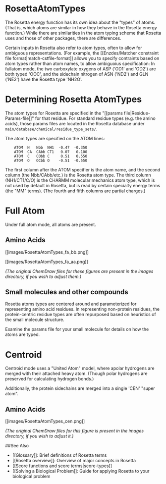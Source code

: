 RosettaAtomTypes
================

The Rosetta energy function has its own idea about the "types" of atoms. (That is, which atoms are similar in how they behave in the Rosetta energy function.) 
While there are similarities in the atom typing scheme that Rosetta uses and those of other packages, there are differences.

Certain inputs in Rosetta also refer to atom types, often to allow for ambiguous representations. 
(For example, the [[Enzdes/Matcher constraint file format|match-cstfile-format]] allows you to specify contraints based on atom types rather than atom names, to allow ambiguoius specification:
In fullatom mode, the two carboxylate oxygens of ASP ('OD1' and 'OD2') are both typed 'OOC', and the sidechain nitrogen of ASN ('ND2') and GLN ('NE2') have the Rosetta type 'NH2O'.

Determining Rosetta AtomTypes
=============================

The atom types for Rosetta are specified in the "[[params file|Residue-Params-file]]" for that residue. For standard residue types (e.g. the amino acids), those params files are located in the Rosetta database under `main/database/chemical/residue_type_sets/`. 

The atom types are specified on the ATOM lines:

        ATOM  N   Nbb  NH1  -0.47  -0.350
        ATOM  CA  CAbb CT1   0.07   0.100
        ATOM  C   CObb C     0.51   0.550
        ATOM  O   OCbb O    -0.51  -0.550

The first column after the ATOM specifier is the atom name, and the second column (the Nbb/CAbb/etc.) is the Rosetta atom type. The third column (NH1/CT1/C/O) is the CHARMM molecular mechanics atom type, which is not used by default in Rosetta, but is read by certain specialty energy terms (the "MM" terms). (The fourth and fifth columns are partial charges.) 

Full Atom
=========

Under full atom mode, all atoms are present.

Amino Acids
-----------

[[images/RosettaAtomTypes_fa_bb.png]]

[[images/RosettaAtomTypes_fa_aa.png]]

<!--- BEGIN_INTERNAL -->
*(The original ChemDraw files for these figures are present in the images directory, if you wish to adjust them.)*
<!--- END_INTERNAL -->

Small molecules and other compounds
-----------------------------------

Rosetta atoms types are centered around and parameterized for representing amino acid residues. In representing non-protein residues, the protein-centric residue types are often repurposed based on heuristics of the small molecule structure.

Examine the params file for your small molecule for details on how the atoms are typed.

Centroid
========

Centroid mode uses a "United Atom" model, where apolar hydrogens are merged with their attached heavy atom. (Though polar hydrogens are preserved for calculating hydrogen bonds.)

Additionally, the protein sidechains are merged into a single 'CEN' "super atom".

Amino Acids
-----------

[[images/RosettaAtomTypes_cen.png]]

<!--- BEGIN_INTERNAL -->
*(The original ChemDraw files for this figure is present in the images directory, if you wish to adjust it.)*
<!--- END_INTERNAL -->

##See Also

* [[Glossary]]: Brief definitions of Rosetta terms
* [[Rosetta overview]]: Overview of major concepts in Rosetta
* [[Score functions and score terms|score-types]]
* [[Solving a Biological Problem]]: Guide for applying Rosetta to your biological problem
